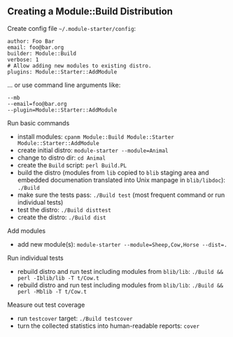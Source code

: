 ## Creating a Module::Build Distribution

Create config file `~/.module-starter/config`:

    author: Foo Bar
    email: foo@bar.org
    builder: Module::Build
    verbose: 1
    # Allow adding new modules to existing distro.
    plugins: Module::Starter::AddModule
    
... or use command line arguments like:

    --mb
    --email=foo@bar.org
    --plugin=Module::Starter::AddModule
    
Run basic commands

* install modules: `cpanm Module::Build Module::Starter Module::Starter::AddModule`
* create initial distro: `module-starter --module=Animal`
* change to distro dir: `cd Animal`
* create the `Build` script: `perl Build.PL`
* build the distro (modules from `lib` copied to `blib` staging area and embedded documenation translated into Unix manpage in `blib/libdoc`): `./Build`
* make sure the tests pass: `./Build test` (most frequent command or run individual tests)
* test the distro: `./Build disttest`
* create the distro: `./Build dist`

Add modules

* add new module(s): `module-starter --module=Sheep,Cow,Horse --dist=.`

Run individual tests

* rebuild distro and run test including modules from `blib/lib`: `./Build && perl -Iblib/lib -T t/Cow.t`
* rebuild distro and run test including modules from `blib/lib`: `./Build && perl -Mblib -T t/Cow.t`

Measure out test coverage

* run `testcover` target: `./Build testcover`
* turn the collected statistics into human-readable reports: `cover`
